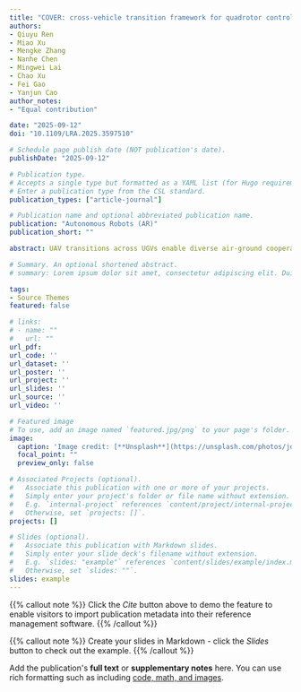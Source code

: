 ```yaml
---
title: "COVER: cross-vehicle transition framework for quadrotor control in air-ground cooperation"
authors:
- Qiuyu Ren
- Miao Xu
- Mengke Zhang
- Nanhe Chen
- Mingwei Lai
- Chao Xu
- Fei Gao
- Yanjun Cao
author_notes:
- "Equal contribution"

date: "2025-09-12"
doi: "10.1109/LRA.2025.3597510"

# Schedule page publish date (NOT publication's date).
publishDate: "2025-09-12"

# Publication type.
# Accepts a single type but formatted as a YAML list (for Hugo requirements).
# Enter a publication type from the CSL standard.
publication_types: ["article-journal"]

# Publication name and optional abbreviated publication name.
publication: "Autonomous Robots (AR)"
publication_short: ""

abstract: UAV transitions across UGVs enable diverse air-ground cooperation (AGC) applications,such as cross-vehicle landing, delivery, and rescue. However, achieving precise and efficient transitions across multiple moving UGVs without prior knowledge of their trajectories remains highly challenging. This paper proposes COVER, a cross-vehicle transition frame work for quadrotor control in AGC scenarios. In COVER, the UAV is directly controlled in UGVs’ body frames as non-inertial frames, thus eliminating all dependencies in the world frame. Each transition process is divided into three stages:the initial stage, transition stage, and final stage, with pre-set stage transition points and stage-varying system states. Then,an optimal reference trajectory is generated at each stage by solving a non-linear programming (NLP) problem. The effect of the target UGV’s rotation on the initial relative velocity is eliminated to obtain a dynamically feasible and smooth transition reference trajectory. Finally, we design a stage-adaptive model predictive control (SAMPC) method, proposing a novel MPC position reference mode to avoid indirect routes at the transition stage. The SAMPC method effectively mitigates the flight instability caused by reference frame transition and eliminates the effect of reference frame rotation at the transition stage. And it can flexibly adapt to accurate requirements at the final stage by switching position reference mode and adjusting cost weights. Simulation benchmarks and extensive real-world experiments validate that our approach can achieve smooth, short-distance, and accurate cross-vehicle operations.

# Summary. An optional shortened abstract.
# summary: Lorem ipsum dolor sit amet, consectetur adipiscing elit. Duis posuere tellus ac convallis placerat. Proin tincidunt magna sed ex sollicitudin condimentum.

tags:
- Source Themes
featured: false

# links:
# - name: ""
#   url: ""
url_pdf: 
url_code: ''
url_dataset: ''
url_poster: ''
url_project: ''
url_slides: ''
url_source: ''
url_video: ''

# Featured image
# To use, add an image named `featured.jpg/png` to your page's folder. 
image:
  caption: 'Image credit: [**Unsplash**](https://unsplash.com/photos/jdD8gXaTZsc)'
  focal_point: ""
  preview_only: false

# Associated Projects (optional).
#   Associate this publication with one or more of your projects.
#   Simply enter your project's folder or file name without extension.
#   E.g. `internal-project` references `content/project/internal-project/index.md`.
#   Otherwise, set `projects: []`.
projects: []

# Slides (optional).
#   Associate this publication with Markdown slides.
#   Simply enter your slide deck's filename without extension.
#   E.g. `slides: "example"` references `content/slides/example/index.md`.
#   Otherwise, set `slides: ""`.
slides: example
---
```


{{% callout note %}}
Click the *Cite* button above to demo the feature to enable visitors to import publication metadata into their reference management software.
{{% /callout %}}

{{% callout note %}}
Create your slides in Markdown - click the *Slides* button to check out the example.
{{% /callout %}}

Add the publication's **full text** or **supplementary notes** here. You can use rich formatting such as including [code, math, and images](https://docs.hugoblox.com/content/writing-markdown-latex/).
